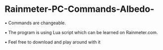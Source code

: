 # Rainmeter-PC-Commands-Albedo-

• Commands are changeable.

• The program is using Lua script which can be learned on Rainmeter.com.

• Feel free to download and play around with it
